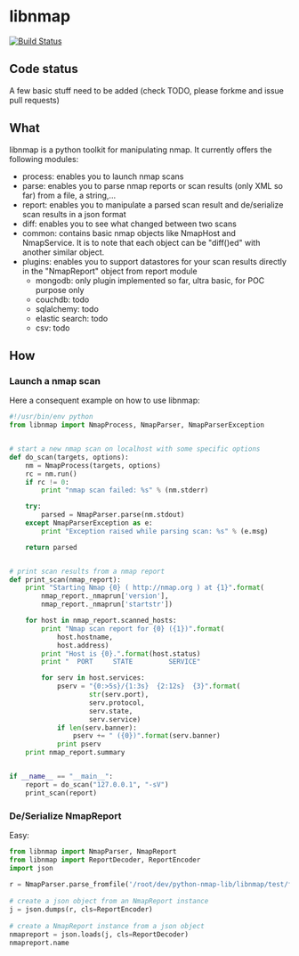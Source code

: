 # libnmap

[![Build Status](https://travis-ci.org/savon-noir/python-nmap-lib.png)](https://travis-ci.org/savon-noir/python-nmap-lib)

## Code status
A few basic stuff need to be added (check TODO, please forkme and issue pull
requests)

## What

libnmap is a python toolkit for manipulating nmap. It currently offers the following modules:
- process: enables you to launch nmap scans
- parse: enables you to parse nmap reports or scan results (only XML so far) from a file, a string,...
- report: enables you to manipulate a parsed scan result and de/serialize scan results in a json format
- diff: enables you to see what changed between two scans
- common: contains basic nmap objects like NmapHost and NmapService. It is to note that each object can be "diff()ed" with another similar object.
- plugins: enables you to support datastores for your scan results directly in the "NmapReport" object from report module
    - mongodb: only plugin implemented so far, ultra basic, for POC purpose only
    - couchdb: todo
    - sqlalchemy: todo
    - elastic search: todo
    - csv: todo

## How

### Launch a nmap scan
Here a consequent example on how to use libnmap:
```python
#!/usr/bin/env python
from libnmap import NmapProcess, NmapParser, NmapParserException


# start a new nmap scan on localhost with some specific options
def do_scan(targets, options):
    nm = NmapProcess(targets, options)
    rc = nm.run()
    if rc != 0:
        print "nmap scan failed: %s" % (nm.stderr)

    try:
        parsed = NmapParser.parse(nm.stdout)
    except NmapParserException as e:
        print "Exception raised while parsing scan: %s" % (e.msg)

    return parsed


# print scan results from a nmap report
def print_scan(nmap_report):
    print "Starting Nmap {0} ( http://nmap.org ) at {1}".format(
        nmap_report._nmaprun['version'],
        nmap_report._nmaprun['startstr'])

    for host in nmap_report.scanned_hosts:
        print "Nmap scan report for {0} ({1})".format(
            host.hostname,
            host.address)
        print "Host is {0}.".format(host.status)
        print "  PORT     STATE         SERVICE"

        for serv in host.services:
            pserv = "{0:>5s}/{1:3s}  {2:12s}  {3}".format(
                    str(serv.port),
                    serv.protocol,
                    serv.state,
                    serv.service)
            if len(serv.banner):
                pserv += " ({0})".format(serv.banner)
            print pserv
    print nmap_report.summary


if __name__ == "__main__":
    report = do_scan("127.0.0.1", "-sV")
    print_scan(report)
```

### De/Serialize NmapReport
Easy:
```python
from libnmap import NmapParser, NmapReport
from libnmap import ReportDecoder, ReportEncoder
import json
 
r = NmapParser.parse_fromfile('/root/dev/python-nmap-lib/libnmap/test/files/1_hosts.xml')
 
# create a json object from an NmapReport instance
j = json.dumps(r, cls=ReportEncoder)
  
# create a NmapReport instance from a json object
nmapreport = json.loads(j, cls=ReportDecoder)
nmapreport.name
```
